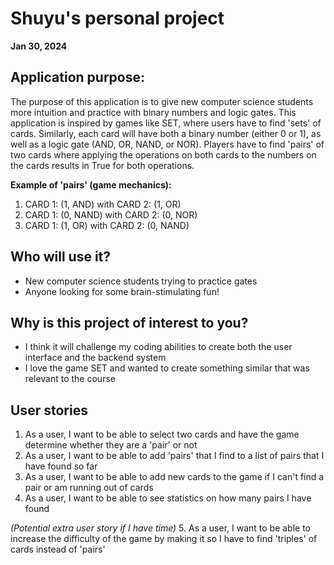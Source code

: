 # Shuyu's personal project
**Jan 30, 2024**

## Application purpose:
The purpose of this application is to give new computer science 
students more intuition and practice with binary numbers and 
logic gates. This application is inspired by games like SET, 
where users have to find 'sets' of cards. Similarly, each 
card will have both a binary number (either 0 or 1), as well
as a logic gate (AND, OR, NAND, or NOR). Players have to find
'pairs' of two cards where applying the operations on both cards to the 
numbers on the cards results in True for both operations.

**Example of 'pairs' (game mechanics):**
1. CARD 1: (1, AND) with CARD 2: (1, OR)
2. CARD 1: (0, NAND) with CARD 2: (0, NOR)
3. CARD 1: (1, OR) with CARD 2: (0, NAND)

## Who will use it?
- New computer science students trying to practice gates
- Anyone looking for some brain-stimulating fun!

## Why is this project of interest to you?
- I think it will challenge my coding abilities to create 
both the user interface and the backend system
- I love the game SET and wanted to create something similar 
that was relevant to the course

## User stories
1. As a user, I want to be able to select two cards and have
the game determine whether they are a 'pair' or not 
2. As a user, I want to be able to add 'pairs' that I find 
to a list of pairs that I have found so far 
3. As a user, I want to be able to add new cards to the game
if I can't find a pair or am running out of cards
4. As a user, I want to be able to see statistics on how many
pairs I have found

*(Potential extra user story if I have time)*
5. As a user, I want to be able to increase the difficulty of
the game by making it so I have to find 'triples' of cards
instead of 'pairs'